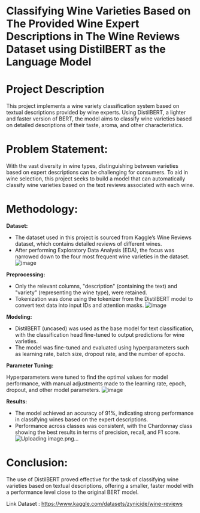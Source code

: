 # Classifying Wine Varieties Based on The Provided Wine Expert Descriptions in The Wine Reviews Dataset using DistilBERT as the Language Model

# Project Description
This project implements a wine variety classification system based on textual descriptions provided by wine experts. Using DistilBERT, a lighter and faster version of BERT, the model aims to classify wine varieties based on detailed descriptions of their taste, aroma, and other characteristics.

# Problem Statement:
With the vast diversity in wine types, distinguishing between varieties based on expert descriptions can be challenging for consumers. To aid in wine selection, this project seeks to build a model that can automatically classify wine varieties based on the text reviews associated with each wine.

# Methodology:
**Dataset:**

- The dataset used in this project is sourced from Kaggle’s Wine Reviews dataset, which contains detailed reviews of different wines.
- After performing Exploratory Data Analysis (EDA), the focus was narrowed down to the four most frequent wine varieties in the dataset.
![image](https://github.com/user-attachments/assets/490c28cc-18ef-4dac-8315-1930dd735e98)


**Preprocessing:**

- Only the relevant columns, "description" (containing the text) and "variety" (representing the wine type), were retained.
- Tokenization was done using the tokenizer from the DistilBERT model to convert text data into input IDs and attention masks.
![image](https://github.com/user-attachments/assets/38e722a6-1e98-4cd0-a1ba-5f90d6c1739e)


**Modeling:**

- DistilBERT (uncased) was used as the base model for text classification, with the classification head fine-tuned to output predictions for wine varieties.
- The model was fine-tuned and evaluated using hyperparameters such as learning rate, batch size, dropout rate, and the number of epochs.

**Parameter Tuning:**

Hyperparameters were tuned to find the optimal values for model performance, with manual adjustments made to the learning rate, epoch, dropout, and other model parameters.
![image](https://github.com/user-attachments/assets/1e6da46f-561b-41c7-b602-6c951f6c3cdf)


**Results:**

- The model achieved an accuracy of 91%, indicating strong performance in classifying wines based on the expert descriptions.
- Performance across classes was consistent, with the Chardonnay class showing the best results in terms of precision, recall, and F1 score.
![Uploading image.png…]()


# Conclusion:
The use of DistilBERT proved effective for the task of classifying wine varieties based on textual descriptions, offering a smaller, faster model with a performance level close to the original BERT model.


Link Dataset : https://www.kaggle.com/datasets/zynicide/wine-reviews
